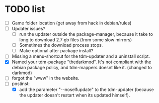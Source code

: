# TODO list

- [ ] Game folder location (get away from hack in debian/rules)
- [ ] Updater issues?
  - [ ] run the updater outside the package-manager, because it take to long to download 2.7 gb files (from some slow mirrors)
  - [ ] Sometimes the download process stops. 
  - [ ] Make optional after package install?
- [ ] Missing a menu-shortcut for the tdm-updater and a uninstall script.
- [X] Named your tdm-package "thedarkmod". It's not compliant with the debian package policy, and tdm-mappers doesnt like it. (changed to darkmod)
- [ ] forgot the "www" in the website.
- [ ] postinst:
  - [X] add the parameter "--noselfupdate" to the tdm-updater (because the updater doesn't restart when its updated himself). 
